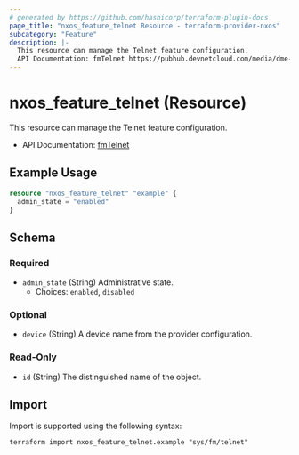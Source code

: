 ```yaml
---
# generated by https://github.com/hashicorp/terraform-plugin-docs
page_title: "nxos_feature_telnet Resource - terraform-provider-nxos"
subcategory: "Feature"
description: |-
  This resource can manage the Telnet feature configuration.
  API Documentation: fmTelnet https://pubhub.devnetcloud.com/media/dme-docs-10-2-2/docs/Feature%20Management/fm:Telnet/
---
```


# nxos_feature_telnet (Resource)

This resource can manage the Telnet feature configuration.

- API Documentation: [fmTelnet](https://pubhub.devnetcloud.com/media/dme-docs-10-2-2/docs/Feature%20Management/fm:Telnet/)

## Example Usage

```terraform
resource "nxos_feature_telnet" "example" {
  admin_state = "enabled"
}
```

<!-- schema generated by tfplugindocs -->
## Schema

### Required

- `admin_state` (String) Administrative state.
  - Choices: `enabled`, `disabled`

### Optional

- `device` (String) A device name from the provider configuration.

### Read-Only

- `id` (String) The distinguished name of the object.

## Import

Import is supported using the following syntax:

```shell
terraform import nxos_feature_telnet.example "sys/fm/telnet"
```

